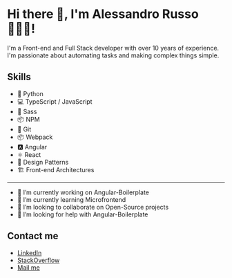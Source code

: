 # Hi there 👋, I'm Alessandro Russo 🧘🏻‍♂️!

I'm a Front-end and Full Stack developer with over 10 years of experience. I'm passionate about automating tasks and making complex things simple.

## Skills

- 🐍 Python
- 💻 TypeScript / JavaScript
- 🎨 Sass
- 📦 NPM
- 🐙 Git
- 📦 Webpack
- 🅰️ Angular
- ⚛️ React
- 📐 Design Patterns
- 🏗️ Front-end Architectures

---

- 🔭 I’m currently working on Angular-Boilerplate
- 🌱 I’m currently learning Microfrontend
- 👯 I’m looking to collaborate on Open-Source projects
- 🤔 I’m looking for help with Angular-Boilerplate


## Contact me

- [LinkedIn](https://www.linkedin.com/in/alessandrorusso-in/)
- [StackOverflow](https://stackoverflow.com/users/2893733/alessandro-russo)
- [Mail me](mailto:alessandrorusso.info@gmail.com)


